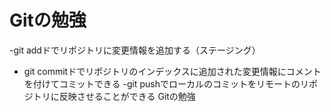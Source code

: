 # Gitの勉強
-git addドでリポジトリに変更情報を追加する（ステージング）
- git commitドでリポジトリのインデックスに追加された変更情報にコメントを付けてコミットできる
-git pushでローカルのコミットをリモートのリポジトリに反映させることができる
 Gitの勉強
